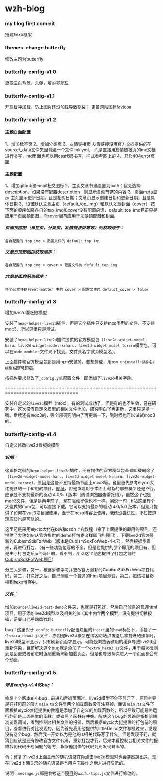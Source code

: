 # wzh-blog

### my blog first commit

搭建hexo框架



### themes-change butterfly

修改主题为butterfly



### butterfly-config-v1.0

更换主页背景，头像，增添导航栏

### butterfly-config-v1.1

开启缓冲加载，防止图片还没加载导致割裂；
更换网站图标favicon

### butterfly-config-v1.2
#### 主题页面配置
1、增加标签页
2、增加分类页
3、友情链接页
友情链接没用官方文档提供的在source/_data文件夹里创建一个文件link.yml，
而是直接用友情链接页的md文档进行书写，md里面也可以用css代码书写，样式参考网上的
4、开启404error页面
#### 主题配置
1、增加github和email社交图标
2、主页文章节选设置为both：优先选择description，如果没有配置description，则显示自动节选的内容
3、页面meta显示,主页显示更新日期，且是相对日期；文章页显示创建日期和更新日期，且是具体日期
3、设置默认文章主页（default_top_img）和默认文章封面（cover）
按下面的顺序如果各自的top_img和cover没有配置的话，default_top_img目前只是应用于页面顶部图，而cover目前应用于文章顶部图和封面。
##### 页面顶部图（标签页，分类页，友情链接页等等）的获取顺序：
`各自配置的 top_img > 配置文件的 default_top_img`
##### 文章页顶部图的获取顺序：
`各自配置的 top_img > cover > 配置文件的 default_top_img`
##### 文章封面的获取顺序：
`各个md文件的Front-matter 中的 cover > 配置文件的 default_cover > false`



### **butterfly-config-v1.3**

增加live2d看板娘模型：

安装了`hexo-helper-live2d`插件，但是这个插件只支持moc类型的文件，不支持moc3，所以这里只是测试。

安装了`hexo-helper-live2d`插件提供的官方模型包（`live2d-widget-model-haru`、`live2d-widget-model-koharu`、`live2d-widget-model-tororo`模型包，可以在`node_modules`文件夹下找到，文件夹名字就为模型名）。

上面插件和官方模型包都是用npm安装的，要想卸载，用`npm uninstall+插件名/模型名`即可卸载。

按插件要求修改了`_config.yml`配置文件，即添加了`live2d`相关字段。

================================================================================

安装自定义的`live2d`模型（moc），有的测试成功了，但是有的也不生效，还在研究中，这次没有自定义模型的相关文件添加，研究明白了再更新，这里只是提一嘴。后续还有moc3的，等全部研究明白了再更新一下，到时候也可以试试moc3的。


### **butterfly-config-v1.4**

自定义修改live2d看板娘模型

##### 说明：

这里把之前的`hexo-helper-live2d`插件，还有提供的官方模型包全都卸载删除了（`live2d-widget-model-haru`、`live2d-widget-model-koharu`、`live2d-widget-model-tororo`），原因是这些不支持最新市面上moc3等。这里首先参考elycio大佬提供的一个即用的项目，[网址](https://github.com/cqc-elycio/live2dDemo/releases)，但是发现对于市面上最新的那些模型还是不行，应该是不支持最新的驱动 4.0/5.0 版本（调试浏览器查看报错），虽然这个也是moc3文件，但是是两年前了，现在驱动好像也不一样。另说一句：b站这里有个大佬做的npm包，可以直接下载，它可以支持最新的驱动 4.0/5.0 版本，但是只提供了如何在vue3项目里使用，至于在hexo博客上使用，我还没尝试过，不过按道理应该也是可以的。

这里还是采用elycio大佬在b站和csdn上的教程（除了上面提供的即用的项目，还提供了大致如何从官方提供的demo打包成这样即用的项目），下载live2d官方最新的CubismSdkForWeb（版本是CubismSdkForWeb-4-r.7），然后根据步骤来，再进行打包。（有一些功能他写的不全，但是他提供的那个即用的项目有，但是由于打包之后js代码压缩，看不到，所以这里他也提供了打包之前的[CubismSdkForWeb项目](https://github.com/cqc-elycio/live2dDemo)）

分三大步骤，第一，根据步骤学习并更改官方最新的CubismSdkForWeb项目代码，第二，打包好之后，自己创建一个普通的html项目测试，第三，把该项目移植到hexo博客中。

##### 文件：

增加`source\live2d-test-demo`文件夹，也就是打包好，然后自己创建的普通html项目，用于添加live2d模型以及相关的js（其中内含两个模型，没有提供切换按钮，需要自己手动改代码）

bug：这里对于`_config.butterfly`配置项里的`inject`里的`head`标签下，添加了一个`extra_hexo2.js`文件，原因是live2d模型在博客网站点击退后和前进的操作时，live2d模型不显示，只有刷新页面才显示，可能是浏览器调用的缓存导致live2d没重新渲染，目前解决这个bug就是添加了一个`extra_hexo2.js`文件，用于每次检测到是回退或者前进时强制重新刷新加载页面，但是也导致每次进入一个页面都会有个动画。

### **butterfly-config-v1.5**

##### 修复config-v1.4的bug：

修复上个版本的小bug，前进和后退页面时，live2d模型不会不显示了，原因主要是在打包前的官方`main.ts`文件里两个加载函数没有注释掉，而该`main.ts`文件下面根据elycio大佬提供的教程是添加了自定义的加载函数的，所以导致可能最终运行的还是上面原生的函数，或者两个函数有冲突。解决这个bug的思路是根据前端浏览器调试，看到控制台相关文件的报错，然后根据elycio大佬提供的打包前的项目，查看进行对比发现的。因为首先我用他提供的littleDemo文件移植过来，发现没有这个bug，然后我一开始以为是他的js相关代码写了什么，但是发现不行，就猜到应该是还有修改官方文件代码，重新打包才行，后来才看控制台相关文件的报错找到代码出现问题的地方，根据他提供的代码对比发现错误的。

令：修复了live2d上面显示的随机语录在你点击live2d模型时也会突然跳出来，现在live2d上面显示的随机语录是当用户无操作之后才进行显示的。

说明：`message.js`都是参考这个[项目](https://github.com/stevenjoezhang/live2d-widget/tree/master)的`waifu-tips.js`文件进行修改的。